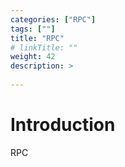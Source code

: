 ```yaml
---
categories: ["RPC"] 
tags: [""] 
title: "RPC"
# linkTitle: ""
weight: 42
description: >
  
---
```


# Introduction
RPC
